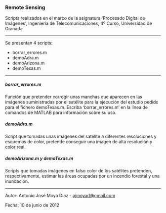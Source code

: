 ### Remote Sensing

Scripts realizados en el marco de la asignatura ‘Procesado Digital de Imágenes’, Ingeniería de Telecomunicaciones, 4º Curso, Universidad de Granada.

***

Se presentan 4 scripts:
* borrar_errores.m
* demoAdra.m
* demoArizona.m
* demoTexas.m

***

##### borrar_errores.m
Función que pretender corregir unas manchas que aparecen en las imágenes suministradas por el satélite para la ejecución del estudio pedido para el fichero demoTexas.m. Escriba ‘borrar_errores.m’ en la línea de comandos de MATLAB para información sobre su uso.

##### demoAdra.m
Script que tomadas unas imágenes del satélite a diferentes resoluciones y esquemas de color, pretende conseguir una imagen de alta resolución y color real.

##### demoArizona.m y demoTexas.m
Scripts que tomadas imágenes en falso color de los satélites pretenden, respectivamente, estimar las áreas ocupadas por un incendio forestal y una inundación. 

***

Autor: Antonio José Moya Díaz - ajmoyad@gmail.com

Fecha: 10 de junio de 2012
